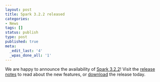 ```yaml
---
layout: post
title: Spark 3.2.2 released
categories:
- News
tags: []
status: publish
type: post
published: true
meta:
  _edit_last: '4'
  _wpas_done_all: '1'
---
```

We are happy to announce the availability of <a href="{{site.baseurl}}/releases/spark-release-3-2-2.html" title="Spark Release 3.2.2">Spark 3.2.2</a>! Visit the <a href="{{site.baseurl}}/releases/spark-release-3-2-2.html" title="Spark Release 3.2.2">release notes</a> to read about the new features, or <a href="{{site.baseurl}}/downloads.html">download</a> the release today.
